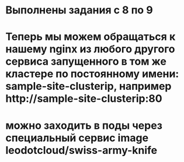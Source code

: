 # Выполнены задания c 8 по 9

# Теперь мы можем обращаться к нашему nginx из любого другого сервиса запущенного в том же кластере по постоянному имени: sample-site-clusterip, например http://sample-site-clusterip:80

# можно заходить в поды через специальный сервис  image leodotcloud/swiss-army-knife
